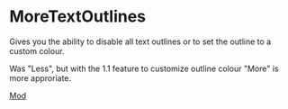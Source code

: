 # MoreTextOutlines

Gives you the ability to disable all text outlines or to set the outline to a custom colour.

Was "Less", but with the 1.1 feature to customize outline colour "More" is more approriate.

[Mod](https://steamcommunity.com/sharedfiles/filedetails/?id=3275249832)
